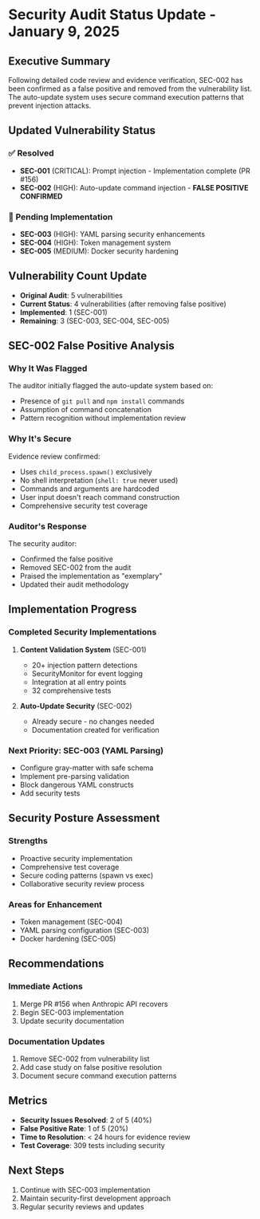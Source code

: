 # Security Audit Status Update - January 9, 2025

## Executive Summary
Following detailed code review and evidence verification, SEC-002 has been confirmed as a false positive and removed from the vulnerability list. The auto-update system uses secure command execution patterns that prevent injection attacks.

## Updated Vulnerability Status

### ✅ Resolved
- **SEC-001** (CRITICAL): Prompt injection - Implementation complete (PR #156)
- **SEC-002** (HIGH): Auto-update command injection - **FALSE POSITIVE CONFIRMED**

### 🔄 Pending Implementation
- **SEC-003** (HIGH): YAML parsing security enhancements
- **SEC-004** (HIGH): Token management system
- **SEC-005** (MEDIUM): Docker security hardening

## Vulnerability Count Update
- **Original Audit**: 5 vulnerabilities
- **Current Status**: 4 vulnerabilities (after removing false positive)
- **Implemented**: 1 (SEC-001)
- **Remaining**: 3 (SEC-003, SEC-004, SEC-005)

## SEC-002 False Positive Analysis

### Why It Was Flagged
The auditor initially flagged the auto-update system based on:
- Presence of `git pull` and `npm install` commands
- Assumption of command concatenation
- Pattern recognition without implementation review

### Why It's Secure
Evidence review confirmed:
- Uses `child_process.spawn()` exclusively
- No shell interpretation (`shell: true` never used)
- Commands and arguments are hardcoded
- User input doesn't reach command construction
- Comprehensive security test coverage

### Auditor's Response
The security auditor:
- Confirmed the false positive
- Removed SEC-002 from the audit
- Praised the implementation as "exemplary"
- Updated their audit methodology

## Implementation Progress

### Completed Security Implementations
1. **Content Validation System** (SEC-001)
   - 20+ injection pattern detections
   - SecurityMonitor for event logging
   - Integration at all entry points
   - 32 comprehensive tests

2. **Auto-Update Security** (SEC-002)
   - Already secure - no changes needed
   - Documentation created for verification

### Next Priority: SEC-003 (YAML Parsing)
- Configure gray-matter with safe schema
- Implement pre-parsing validation
- Block dangerous YAML constructs
- Add security tests

## Security Posture Assessment

### Strengths
- Proactive security implementation
- Comprehensive test coverage
- Secure coding patterns (spawn vs exec)
- Collaborative security review process

### Areas for Enhancement
- Token management (SEC-004)
- YAML parsing configuration (SEC-003)
- Docker hardening (SEC-005)

## Recommendations

### Immediate Actions
1. Merge PR #156 when Anthropic API recovers
2. Begin SEC-003 implementation
3. Update security documentation

### Documentation Updates
1. Remove SEC-002 from vulnerability list
2. Add case study on false positive resolution
3. Document secure command execution patterns

## Metrics
- **Security Issues Resolved**: 2 of 5 (40%)
- **False Positive Rate**: 1 of 5 (20%)
- **Time to Resolution**: < 24 hours for evidence review
- **Test Coverage**: 309 tests including security

## Next Steps
1. Continue with SEC-003 implementation
2. Maintain security-first development approach
3. Regular security reviews and updates